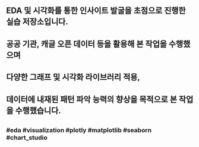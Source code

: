 ##
## EDA 및 시각화를 통한 인사이트 발굴을 초점으로 진행한 실습 저장소입니다.
## 공공 기관, 캐글 오픈 데이터 등을 활용해 본 작업을 수행했으며
## 다양한 그래프 및 시각화 라이브러리 적용,
## 데이터에 내재된 패턴 파악 능력의 향상을 목적으로 본 작업을 수행했습니다.
##
### #eda #visualization #plotly #matplotlib #seaborn #chart_studio
##
